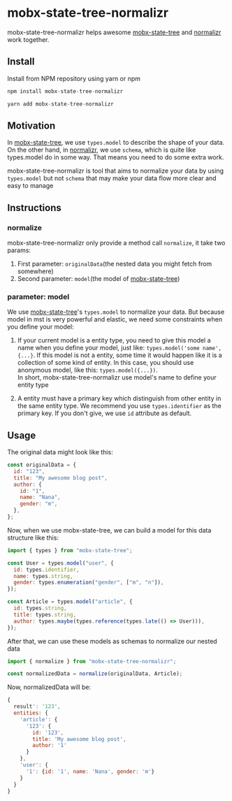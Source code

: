 # mobx-state-tree-normalizr

mobx-state-tree-normalizr helps awesome [mobx-state-tree](https://github.com/mobxjs/mobx-state-tree) and [normalizr](https://github.com/paularmstrong/normalizr) work together.

## Install

Install from NPM repository using yarn or npm

```javascript
npm install mobx-state-tree-normalizr
```

```javascript
yarn add mobx-state-tree-normalizr
```

## Motivation

In [mobx-state-tree](https://github.com/mobxjs/mobx-state-tree), we use `types.model` to describe the shape of your data. On the other hand, in [normalizr](https://github.com/paularmstrong/normalizr), we use `schema`, which is quite like types.model do in some way. That means you need to do some extra work.

mobx-state-tree-normalizr is tool that aims to normalize your data by using `types.model` but not `schema` that may make your data flow more clear and easy to manage

## Instructions

### normalize

mobx-state-tree-normalizr only provide a method call `normalize`, it take two params:

1. First parameter: `originalData`(the nested data you might fetch from somewhere)
2. Second parameter: `model`(the model of [mobx-state-tree](https://github.com/mobxjs/mobx-state-tree))

### parameter: model

We use [mobx-state-tree](https://github.com/mobxjs/mobx-state-tree)'s `types.model` to normalize your data. But because model in mst is very powerful and elastic, we need some constraints when you define your model:

1. If your current model is a entity type, you need to give this model a name when you define your model, just like: `types.model('some name', {...}`. If this model is not a entity, some time it would happen like it is a collection of some kind of entity. In this case, you should use anonymous model, like this: `types.model({...})`.<br/>In short, mobx-state-tree-normalizr use model's name to define your entity type

2. A entity must have a primary key which distinguish from other entity in the same entity type. We recommend you use `types.identifier` as the primary key. If you don't give, we use `id` attribute as default.

## Usage

The original data might look like this:

```javascript
const originalData = {
  id: "123",
  title: "My awesome blog post",
  author: {
    id: "1",
    name: "Nana",
    gender: "m",
  },
};
```

Now, when we use mobx-state-tree, we can build a model for this data structure like this:

```javascript
import { types } from "mobx-state-tree";

const User = types.model("user", {
  id: types.identifier,
  name: types.string,
  gender: types.enumeration("gender", ["m", "n"]),
});

const Article = types.model("article", {
  id: types.string,
  title: types.string,
  author: types.maybe(types.reference(types.late(() => User))),
});
```

After that, we can use these models as schemas to normalize our nested data

```javascript
import { normalize } from "mobx-state-tree-normalizr";

const normalizedData = normalize(originalData, Article);
```

Now, normalizedData will be:

```javascript
{
  result': '123',
  entities: {
    'article': {
      '123': {
        id: '123',
        title: 'My awesome blog post',
        author: '1'
      }
    },
    'user': {
      '1': {id: '1', name: 'Nana', gender: 'm'}
    }
  }
}
```
